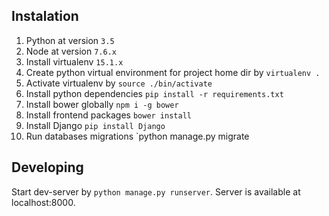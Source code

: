 ## Instalation ##

1. Python at version `3.5`
2. Node at version `7.6.x`
3. Install virtualenv `15.1.x`
4. Create python virtual environment for project home dir by `virtualenv .`
5. Activate virtualenv by `source ./bin/activate`
6. Install python dependencies `pip install -r requirements.txt`
7. Install bower globally `npm i -g bower`
8. Install frontend packages `bower install`
9. Install Django `pip install Django`
10. Run databases migrations `python manage.py migrate

## Developing ##

Start dev-server by `python manage.py runserver`. Server is available at localhost:8000.
